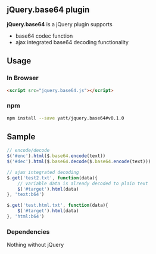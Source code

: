 ## jQuery.base64 plugin ##

**jQuery.base64** is a jQuery plugin supports

- base64 codec function
- ajax integrated base64 decoding functionality

## Usage ##

### In Browser ###
~~~html
<script src="jquery.base64.js"></script>
~~~

### npm ###
~~~sh
npm install --save yatt/jquery.base64#v0.1.0
~~~

## Sample ##

```javascript
// encode/decode
$('#enc').html($.base64.encode(text))
$('#dec').html($.base64.decode($.base64.encode(text)))

// ajax integrated decoding
$.get('test2.txt', function(data){
    // variable data is already decoded to plain text
    $('#target').html(data)
}, 'text:b64')

$.get('test.html.txt', function(data){
    $('#target').html(data)
}, 'html:b64')
```

### Dependencies ###

Nothing without jQuery
